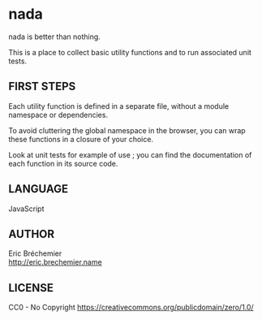 nada
====
nada is better than nothing.

This is a place to collect basic utility functions
and to run associated unit tests.

FIRST STEPS
-----------

Each utility function is defined in a separate file,
without a module namespace or dependencies.

To avoid cluttering the global namespace in the browser,
you can wrap these functions in a closure of your choice.

Look at unit tests for example of use ; you can find the
documentation of each function in its source code.

LANGUAGE
---------

JavaScript  

AUTHOR
------

Eric Bréchemier  
http://eric.brechemier.name

LICENSE
-------

CC0 - No Copyright
https://creativecommons.org/publicdomain/zero/1.0/

